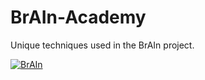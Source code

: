 # BrAIn-Academy
Unique techniques used in the BrAIn project.

<a href="https://resimlink.com/hcl48mk2" title="ResimLink - Resim Yükle"><img src="https://r.resimlink.com/hcl48mk2.png" title="ResimLink - Resim Yükle" alt="BrAIn"></a>
